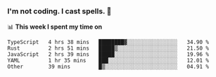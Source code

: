 ### I'm not coding. I cast spells. 🎩

📊 **This week I spent my time on**
<!--START_SECTION:waka-->
```text
TypeScript   4 hrs 38 mins   ████████▓░░░░░░░░░░░░░░░░   34.90 % 
Rust         2 hrs 51 mins   █████▒░░░░░░░░░░░░░░░░░░░   21.50 % 
JavaScript   2 hrs 39 mins   █████░░░░░░░░░░░░░░░░░░░░   19.96 % 
YAML         1 hr 35 mins    ███░░░░░░░░░░░░░░░░░░░░░░   12.01 % 
Other        39 mins         █▒░░░░░░░░░░░░░░░░░░░░░░░   04.91 % 
```
<!--END_SECTION:waka-->

